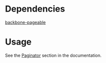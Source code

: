 Dependencies
============

[backbone-pageable](http://github.com/wyuenho/backbone-pageable/)

Usage
====

See the [Paginator](http://wyuenho.github.com/backgrid/#api-paginator) section
in the documentation.
